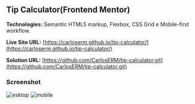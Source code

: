 ## Tip Calculator(Frontend Mentor)

**Technologies:** Semantic HTML5 markup, Flexbox, CSS Grid e Mobile-first workflow.

**Live Site URL:** [https://carloserm.github.io/tip-calculator/](https://carloserm.github.io/tip-calculator/)

**Solution URL:** [https://github.com/CarlosERM/tip-calculator.git](https://github.com/CarlosERM/tip-calculator.git)

### Screenshot

![esktop](https://user-images.githubusercontent.com/74724103/140380467-a009718f-d479-46e5-a8e5-75beba1151c6.png)
![mobile](https://user-images.githubusercontent.com/74724103/140380394-0968e7d9-51e8-47a9-8db7-60ef8c3a0c80.png)
